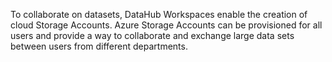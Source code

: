 To collaborate on datasets, DataHub Workspaces enable the creation of cloud Storage Accounts. 
Azure Storage Accounts can be provisioned for all users and provide a way to collaborate and exchange large data sets between users from different departments.
